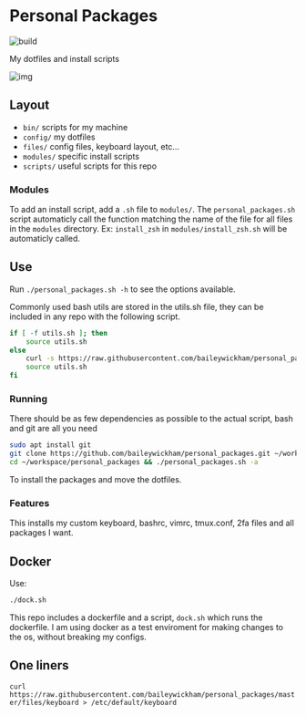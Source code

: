 # Personal Packages
![build](https://github.com/baileywickham/personal_packages/workflows/CI/badge.svg)

My dotfiles and install scripts

![img](https://raw.githubusercontent.com/baileywickham/personal_packages/master/files/screencap.png)

## Layout
- `bin/` scripts for my machine
- `config/` my dotfiles
- `files/` config files, keyboard layout, etc...
- `modules/` specific install scripts
- `scripts/` useful scripts for this repo

### Modules
To add an install script, add a `.sh` file to `modules/`. The `personal_packages.sh` script automaticly call the function matching the name of the file for all files in the `modules` directory. Ex: `install_zsh` in `modules/install_zsh.sh` will be automaticly called.

## Use
Run `./personal_packages.sh -h` to see the options available.

Commonly used bash utils are stored in the utils.sh file, they can be included in any repo with the following script.
```bash
if [ -f utils.sh ]; then
    source utils.sh
else
    curl -s https://raw.githubusercontent.com/baileywickham/personal_packages/master/utils.sh > utils.sh
    source utils.sh
fi
```


### Running
There should be as few dependencies as possible to the actual script, bash and git are all you need
```bash
sudo apt install git
git clone https://github.com/baileywickham/personal_packages.git ~/workspace/personal_packages && \
cd ~/workspace/personal_packages && ./personal_packages.sh -a
```
To install the packages and move the dotfiles.

### Features
This installs my custom keyboard, bashrc, vimrc, tmux.conf, 2fa files and all packages I want.

## Docker
Use:
```bash
./dock.sh
```
This repo includes a dockerfile and a script, ```dock.sh``` which runs the dockerfile. I am using docker as a test enviroment for making changes to the os, without breaking my configs.

## One liners
`curl https://raw.githubusercontent.com/baileywickham/personal_packages/master/files/keyboard > /etc/default/keyboard`

